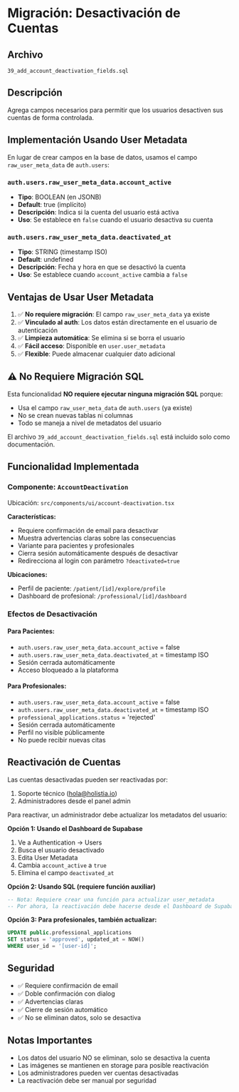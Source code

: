 # Migración: Desactivación de Cuentas

## Archivo
`39_add_account_deactivation_fields.sql`

## Descripción
Agrega campos necesarios para permitir que los usuarios desactiven sus cuentas de forma controlada.

## Implementación Usando User Metadata

En lugar de crear campos en la base de datos, usamos el campo `raw_user_meta_data` de `auth.users`:

### `auth.users.raw_user_meta_data.account_active`
- **Tipo**: BOOLEAN (en JSONB)
- **Default**: true (implícito)
- **Descripción**: Indica si la cuenta del usuario está activa
- **Uso**: Se establece en `false` cuando el usuario desactiva su cuenta

### `auth.users.raw_user_meta_data.deactivated_at`
- **Tipo**: STRING (timestamp ISO)
- **Default**: undefined
- **Descripción**: Fecha y hora en que se desactivó la cuenta
- **Uso**: Se establece cuando `account_active` cambia a `false`

## Ventajas de Usar User Metadata

1. ✅ **No requiere migración**: El campo `raw_user_meta_data` ya existe
2. ✅ **Vinculado al auth**: Los datos están directamente en el usuario de autenticación
3. ✅ **Limpieza automática**: Se elimina si se borra el usuario
4. ✅ **Fácil acceso**: Disponible en `user.user_metadata`
5. ✅ **Flexible**: Puede almacenar cualquier dato adicional

## ⚠️ No Requiere Migración SQL

Esta funcionalidad **NO requiere ejecutar ninguna migración SQL** porque:
- Usa el campo `raw_user_meta_data` de `auth.users` (ya existe)
- No se crean nuevas tablas ni columnas
- Todo se maneja a nivel de metadatos del usuario

El archivo `39_add_account_deactivation_fields.sql` está incluido solo como documentación.

## Funcionalidad Implementada

### Componente: `AccountDeactivation`
Ubicación: `src/components/ui/account-deactivation.tsx`

**Características:**
- Requiere confirmación de email para desactivar
- Muestra advertencias claras sobre las consecuencias
- Variante para pacientes y profesionales
- Cierra sesión automáticamente después de desactivar
- Redirecciona al login con parámetro `?deactivated=true`

**Ubicaciones:**
- Perfil de paciente: `/patient/[id]/explore/profile`
- Dashboard de profesional: `/professional/[id]/dashboard`

### Efectos de Desactivación

#### Para Pacientes:
- `auth.users.raw_user_meta_data.account_active` = false
- `auth.users.raw_user_meta_data.deactivated_at` = timestamp ISO
- Sesión cerrada automáticamente
- Acceso bloqueado a la plataforma

#### Para Profesionales:
- `auth.users.raw_user_meta_data.account_active` = false
- `auth.users.raw_user_meta_data.deactivated_at` = timestamp ISO
- `professional_applications.status` = 'rejected'
- Sesión cerrada automáticamente
- Perfil no visible públicamente
- No puede recibir nuevas citas

## Reactivación de Cuentas

Las cuentas desactivadas pueden ser reactivadas por:
1. Soporte técnico (hola@holistia.io)
2. Administradores desde el panel admin

Para reactivar, un administrador debe actualizar los metadatos del usuario:

**Opción 1: Usando el Dashboard de Supabase**
1. Ve a Authentication → Users
2. Busca el usuario desactivado
3. Edita User Metadata
4. Cambia `account_active` a `true`
5. Elimina el campo `deactivated_at`

**Opción 2: Usando SQL (requiere función auxiliar)**
```sql
-- Nota: Requiere crear una función para actualizar user_metadata
-- Por ahora, la reactivación debe hacerse desde el Dashboard de Supabase
```

**Opción 3: Para profesionales, también actualizar:**
```sql
UPDATE public.professional_applications
SET status = 'approved', updated_at = NOW()
WHERE user_id = '[user-id]';
```

## Seguridad

- ✅ Requiere confirmación de email
- ✅ Doble confirmación con dialog
- ✅ Advertencias claras
- ✅ Cierre de sesión automático
- ✅ No se eliminan datos, solo se desactiva

## Notas Importantes

- Los datos del usuario NO se eliminan, solo se desactiva la cuenta
- Las imágenes se mantienen en storage para posible reactivación
- Los administradores pueden ver cuentas desactivadas
- La reactivación debe ser manual por seguridad

